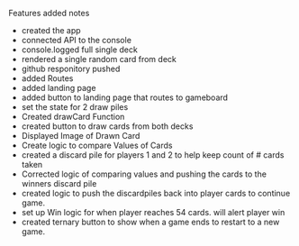Features added notes

- created the app 
- connected API to the console
- console.logged full single deck
- rendered a single random card from deck
- github responitory pushed
- added Routes
- added landing page
- added button to landing page that routes to gameboard
- set the state for 2 draw piles
- Created drawCard Function
- created button to draw cards from both decks
- Displayed Image of Drawn Card
- Create logic to compare Values of Cards  
- created a discard pile for players 1 and 2 to help keep count of # cards taken
- Corrected logic of comparing values and pushing the cards to the winners discard pile
- created logic to push the discardpiles back into player cards to continue game.
- set up Win logic for when player reaches 54 cards. will alert player win
- created ternary button to show when a game ends to restart to a new game.

